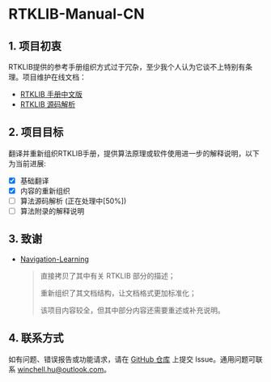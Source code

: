 # RTKLIB-Manual-CN

## 1. 项目初衷

RTKLIB提供的参考手册组织方式过于冗杂，至少我个人认为它谈不上特别有条理。项目维护在线文档：
- [ RTKLIB 手册中文版](https://salmoshu.github.io/algorithm/RTKLIB-Manual-CN/01-overview.html)
- [ RTKLIB 源码解析](https://salmoshu.github.io/algorithm/RTKLIB-Source-Notes/)

## 2. 项目目标

翻译并重新组织RTKLIB手册，提供算法原理或软件使用进一步的解释说明，以下为当前进展:

- [x] 基础翻译
- [x] 内容的重新组织
- [ ] 算法源码解析 (正在处理中[50%])
- [ ] 算法附录的解释说明

## 3. 致谢

- [Navigation-Learning](https://github.com/LiZhengXiao99/Navigation-Learning)

  > 直接拷贝了其中有关 RTKLIB 部分的描述；
  > 
  > 重新组织了其文档结构，让文档格式更加标准化；
  > 
  > 该项目内容较全，但其中部分内容还需要重述或补充说明。

## 4. 联系方式
如有问题、错误报告或功能请求，请在 [GitHub 仓库](https://github.com/salmoshu/RTKLIB-Manual-CN) 上提交 Issue。通用问题可联系 [winchell.hu@outlook.com](mailto:winchell.hu@outlook.com)。

